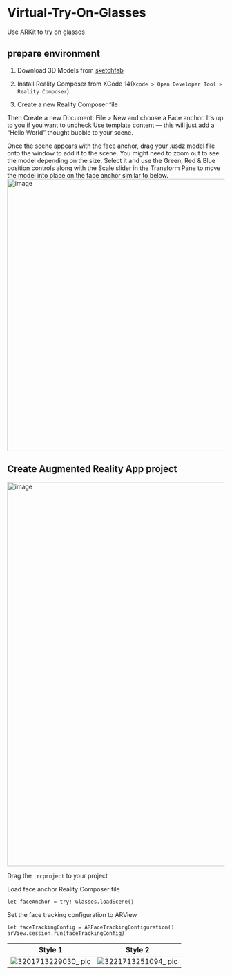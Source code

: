 # Virtual-Try-On-Glasses
Use ARKit to try on glasses

## prepare environment
1. Download 3D Models from [sketchfab](https://sketchfab.com/feed)

2. Install Reality Composer from XCode 14(`Xcode > Open Developer Tool > Reality Composer`)

3. Create a new Reality Composer file


Then Create a new Document: File > New and choose a Face anchor. It’s up to you if you want to uncheck Use template content — this will just add a “Hello World” thought bubble to your scene.

Once the scene appears with the face anchor, drag your .usdz model file onto the window to add it to the scene. You might need to zoom out to see the model depending on the size. Select it and use the Green, Red & Blue position controls along with the Scale slider in the Transform Pane to move the model into place on the face anchor similar to below.
<img width="630" alt="image" src="https://github.com/fifyrio/Virtual-Try-On-Glasses/assets/8080188/fd71d73b-5500-4124-945f-a4dab048fc6e">


## Create Augmented Reality App project
<img width="889" alt="image" src="https://github.com/fifyrio/Virtual-Try-On-Glasses/assets/8080188/8880abc4-c2e5-4e22-89f6-482d51d43e03">

Drag the `.rcproject` to your project

Load face anchor Reality Composer file
```
let faceAnchor = try! Glasses.loadScene()
```
Set the face tracking configuration to ARView
```
let faceTrackingConfig = ARFaceTrackingConfiguration()
arView.session.run(faceTrackingConfig)
```


| Style 1 | Style 2 |
|----------|----------|
| ![3201713229030_ pic](https://github.com/fifyrio/Virtual-Try-On-Glasses/assets/8080188/3a73761f-f399-4087-b974-eb5c00ec34fa)   | ![3221713251094_ pic](https://github.com/fifyrio/Virtual-Try-On-Glasses/assets/8080188/1b28f6b9-43d8-4151-82eb-04e017e3833e)  |

